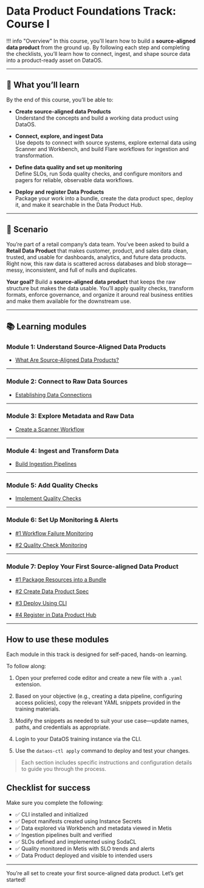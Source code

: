 # Data Product Foundations Track: Course I 

!!! info "Overview"
    In this course, you'll learn how to build a **source-aligned data product** from the ground up. By following each step and completing the checklists, you’ll learn how to connect, ingest, and shape source data into a product-ready asset on DataOS.

---

## 🌟 What you’ll learn

By the end of this course, you’ll be able to:

- **Create source-aligned data Products**  
  Understand the concepts and build a working data product using DataOS.

- **Connect, explore, and ingest Data**  
  Use depots to connect with source systems, explore external data using Scanner and Workbench, and build Flare workflows for ingestion and transformation.

- **Define data quality and set up monitoring**  
  Define SLOs, run Soda quality checks, and configure monitors and pagers for reliable, observable data workflows.

- **Deploy and register Data Products**  
  Package your work into a bundle, create the data product spec, deploy it, and make it searchable in the Data Product Hub.

---

## 📘 Scenario

You’re part of a retail company’s data team. You’ve been asked to build a **Retail Data Product** that makes customer, product, and sales data clean, trusted, and usable for dashboards, analytics, and future data products. Right now, this raw data is scattered across databases and blob storage—messy, inconsistent, and full of nulls and duplicates.

**Your goal?** Build a **source-aligned data product** that keeps the raw structure but makes the data usable. You’ll apply quality checks, transform formats, enforce governance, and organize it around real business entities and make them available for the downstream use.

---

## 📚 Learning modules

### **Module 1: Understand Source-Aligned Data Products**

<div class="grid cards" markdown>

- [What Are Source-Aligned Data Products?](/learn_new/dp_foundations1_learn_track/source_aligned_dp/)

</div>

---

### **Module 2: Connect to Raw Data Sources**

<div class="grid cards" markdown>

- [Establishing Data Connections](/learn_new/dp_foundations1_learn_track/data_source_connectivity/)

</div>

---

### **Module 3: Explore Metadata and Raw Data**

<div class="grid cards" markdown>

- [Create a Scanner Workflow](/learn_new/dp_foundations1_learn_track/create_scanner/) 

<!-- - [#2 View Scanned Metadata in Metis]()  

- [#3 Explore External Data via Workbench]()   -->

</div>

---

### **Module 4: Ingest and Transform Data**

<div class="grid cards" markdown>

- [Build Ingestion Pipelines](/learn_new/dp_foundations1_learn_track/build_pipeline/)

<!-- - [#2 Verify Ingested Data]()   -->
</div>

---

### **Module 5: Add Quality Checks**

<div class="grid cards" markdown>

<!-- - [#1 Define SLOs]()   -->

- [Implement Quality Checks](/learn_new/dp_foundations1_learn_track/quality_check/)

</div>

---

### **Module 6: Set Up Monitoring & Alerts**

<div class="grid cards" markdown>

- [#1 Workflow Failure Monitoring](/learn_new/dp_foundations1_learn_track/pipeline_observability/)

- [#2 Quality Check Monitoring](/learn_new/dp_foundations1_learn_track/quality_check_observability/)  

</div>

---

### **Module 7: Deploy Your First Source-aligned Data Product**

<div class="grid cards" markdown>

- [#1 Package Resources into a Bundle](/learn_new/dp_foundations1_learn_track/create_bundle/)  

- [#2 Create Data Product Spec](/learn_new/dp_foundations1_learn_track/create_dp_spec/)  

- [#3 Deploy Using CLI](/learn_new/dp_foundations1_learn_track/deploy_dp_cli/)  

- [#4 Register in Data Product Hub](/learn_new/dp_foundations1_learn_track/deploy_dp_cli/)  

</div>

---

## How to use these modules

Each module in this track is designed for self-paced, hands-on learning.

To follow along:

1. Open your preferred code editor and create a new file with a `.yaml` extension.

2. Based on your objective (e.g., creating a data pipeline, configuring access policies), copy the relevant YAML snippets provided in the training materials.

3. Modify the snippets as needed to suit your use case—update names, paths, and credentials as appropriate.

4. Login to your DataOS training instance via the CLI.

5. Use the `dataos-ctl apply` command to deploy and test your changes.

> Each section includes specific instructions and configuration details to guide you through the process.

## Checklist for success

Make sure you complete the following:

- ✅ CLI installed and initialized  
- ✅ Depot manifests created using Instance Secrets  
- ✅ Data explored via Workbench and metadata viewed in Metis  
- ✅ Ingestion pipelines built and verified  
- ✅ SLOs defined and implemented using SodaCL  
- ✅ Quality monitored in Metis with SLO trends and alerts  
- ✅ Data Product deployed and visible to intended users  

---

You’re all set to create your first source-aligned data product. Let’s get started!

